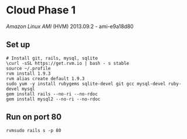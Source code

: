 # Cloud Phase 1

*Amazon Linux AMI* (HVM) 2013.09.2 - ami-e9a18d80

## Set up
    # Install git, rails, mysql, sqlite
    \curl -sSL https://get.rvm.io | bash - s stable
    source ~/.profile
    rvm install 1.9.3
    rvm alias create default 1.9.3
    sudo yum -y install rubygems sqlite-devel git gcc mysql-devel ruby-devel mysql
    gem install rails --no-ri --no-rdoc
    gem install mysql2 --no-ri --no-rdoc

## Run on port 80
    rvmsudo rails s -p 80
